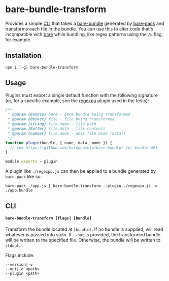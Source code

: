# bare-bundle-transform

Provides a simple [CLI](#cli) that takes a [bare-bundle](https://github.com/holepunchto/bare-bundle/) generated by [bare-pack](https://github.com/holepunchto/bare-pack) and transforms each file in the bundle. You can use this to alter code that's incompatible with [bare](https://github.com/holepunchto/bare) while bundling, like regex patterns using the `/u` flag, for example.

## Installation

```console
npm i [-g] bare-bundle-transform
```

## Usage

Plugins must export a single default function with the following signature (or, for a specific example, see the [regexpu](./test/support/regexpu.js) plugin used in the tests):

```js
/**
 * @param {Bundle} bare - bare bundle being transformed
 * @param {Object} file - file being transformed
 * @param {string} file.name - file path
 * @param {Buffer} file.data - file contents
 * @param {number} file.mode - unix file mode (octal)
 */
function plugin(bundle, { name, data, mode }) {
  // see https://github.com/holepunchto/bare-bundle/ for bundle API
}

module.exports = plugin
```

A plugin like `./regexpu.js` can then be applied to a bundle generated by `bare-pack` like so:

```console
bare-pack ./app.js | bare-bundle-transform --plugin ./regexpu.js -o ./app.bundle
```

## CLI

#### `bare-bundle-transform [flags] [bundle]`

Transform the bundle located at `[bundle]`. If no bundle is supplied, will read whatever is passed into stdin. If `--out` is provided, the transformed bundle will be written to the specified file. Otherwise, the bundle will be written to `stdout`.

Flags include:

```
--version|-v
--out|-o <path>
--plugin <path>
```
